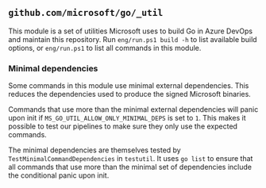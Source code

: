 ## `github.com/microsoft/go/_util`

This module is a set of utilities Microsoft uses to build Go in Azure DevOps and
maintain this repository. Run `eng/run.ps1 build -h` to list available build
options, or `eng/run.ps1` to list all commands in this module.

### Minimal dependencies
Some commands in this module use minimal external dependencies. This reduces the
dependencies used to produce the signed Microsoft binaries.

Commands that use more than the minimal external dependencies will panic upon
init if `MS_GO_UTIL_ALLOW_ONLY_MINIMAL_DEPS` is set to `1`. This makes it
possible to test our pipelines to make sure they only use the expected commands.

The minimal dependencies are themselves tested by
`TestMinimalCommandDependencies` in `testutil`. It uses `go list` to ensure that
all commands that use more than the minimal set of dependencies include the
conditional panic upon init.
